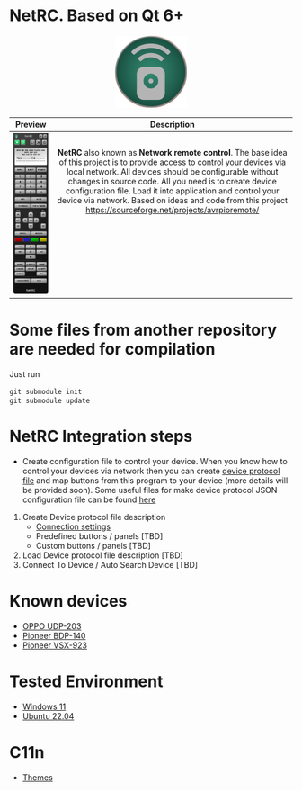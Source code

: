 # NetRC. Based on Qt 6+
<p align="center">
<img src="src/images/NetRC.png" width ="128" height="128"/>
</p>

Preview | Description
:-------------------------:|:-------------------------:
![NetRC](doc/linux/images/Oppo-203.png) | **NetRC** also known as  **Network remote control**. The base idea of this project is to provide access to control your devices via local network. All devices should be configurable without changes in source code. All you need is to create device configuration file. Load it into application and control your device via network. Based on ideas and code from this project https://sourceforge.net/projects/avrpioremote/<br><br><br><br><br><br><br><br>


# Some files from another repository are needed for compilation

Just run

```shell
git submodule init
git submodule update
```

# NetRC Integration steps
* Create configuration file to control your device. When you know how to control your devices via network then you can create [device protocol file](settings/)
and map buttons from this program to your device (more details will be provided soon).
Some useful files for make device protocol JSON configuration file can be found [here](doc/rfc/)

1. Create Device protocol file description 
    * [Connection settings](doc/HowTo/Step0/README.md)
    * Predefined buttons / panels [TBD]
    * Custom buttons / panels [TBD]
1. Load Device protocol file description [TBD]
1. Connect To Device /  Auto Search Device [TBD]

# Known devices
* [OPPO UDP-203](doc/OPPO_UDP-203/README.md)
* [Pioneer BDP-140](doc/Pioneer_BDP-140/README.md)
* [Pioneer VSX-923](doc/Pioneer_VSX923/README.md)

# Tested Environment
* [Windows 11](doc/w11/README.md)
* [Ubuntu 22.04](doc/linux/README.md)

# C11n
* [Themes](doc/style/README.md)
